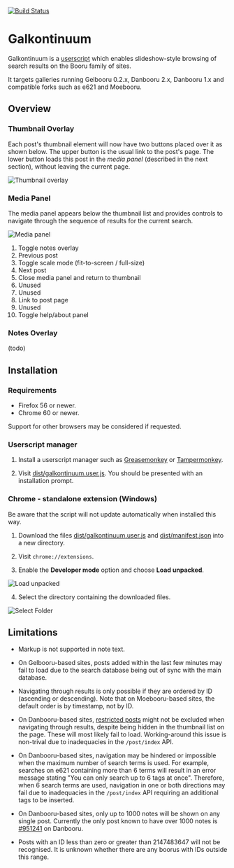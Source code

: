 [![Build Status](https://travis-ci.com/bipface/galkontinuum.svg?branch=master)](https://travis-ci.com/bipface/galkontinuum)
# Galkontinuum
Galkontinuum is a [userscript][wiki userscript] which enables slideshow-style
browsing of search results on the Booru family of sites.

It targets galleries running Gelbooru 0.2.x, Danbooru 2.x, Danbooru 1.x and
compatible forks such as e621 and Moebooru.

## Overview

### Thumbnail Overlay

Each post's thumbnail element will now have two buttons placed over it as shown
below. The upper button is the usual link to the post's page. The lower button
loads this post in the *media panel* (described in the next section), without
leaving the current page.

![Thumbnail overlay][thumb overlay anim]

### Media Panel

The media panel appears below the thumbnail list and provides controls to
navigate through the sequence of results for the current search.

![Media panel][media panel numbered]

1. Toggle notes overlay
2. Previous post
3. Toggle scale mode (fit-to-screen / full-size)
4. Next post
5. Close media panel and return to thumbnail
6. Unused
7. Unused
8. Link to post page
9. Unused
10. Toggle help/about panel

### Notes Overlay

(todo)

## Installation

### Requirements

- Firefox 56 or newer.
- Chrome 60 or newer.

Support for other browsers may be considered if requested.

### Userscript manager

1. Install a userscript manager such as [Greasemonkey][greasemonkey] or
[Tampermonkey][tampermonkey].

2. Visit [dist/galkontinuum.user.js][dist galk].
You should be presented with an installation prompt.

### Chrome - standalone extension (Windows)

Be aware that the script will not update automatically when installed this way.

1. Download the files [dist/galkontinuum.user.js][dist galk] and
[dist/manifest.json][dist manif] into a new directory.

2. Visit `chrome://extensions`.

3. Enable the **Developer mode** option and choose **Load unpacked**.

![Load unpacked][chrome load unpacked]

4. Select the directory containing the downloaded files.

![Select Folder][chrome select folder]

## Limitations

- Markup is not supported in note text.

- On Gelbooru-based sites, posts added within the last few minutes may fail to
load due to the search database being out of sync with the main database.

- Navigating through results is only possible if they are ordered by ID
(ascending or descending). Note that on Moebooru-based sites, the default
order is by timestamp, not by ID.

- On Danbooru-based sites, [restricted posts][danbooru wiki censored tags]
might not be excluded when navigating through results, despite being hidden in
the thumbnail list on the page. These will most likely fail to load.
Working-around this issue is non-trival due to inadequacies in the
`/post/index` API.

- On Danbooru-based sites, navigation may be hindered or impossible when the
maximum number of search terms is used.
For example, searches on e621 containing more than 6 terms will result in an
error message stating "You can only search up to 6 tags at once". Therefore,
when 6 search terms are used, navigation in one or both directions may fail due
to inadequacies in the `/post/index` API requiring an additional tags to be
inserted.

- On Danbooru-based sites, only up to 1000 notes will be shown on any single
post. Currently the only post known to have over 1000 notes is
[#951241][danbooru post 1k notes] on Danbooru.

- Posts with an ID less than zero or greater than 2147483647 will not be
recognised. It is unknown whether there are any boorus with IDs outside this
range.

[dist galk]: https://github.com/bipface/galkontinuum/raw/master/dist/galkontinuum.user.js
[dist manif]: https://github.com/bipface/galkontinuum/raw/master/dist/manifest.json

[wiki userscript]: https://en.wikipedia.org/wiki/Userscript
[greasemonkey]: https://www.greasespot.net/
[tampermonkey]: https://tampermonkey.net/
[danbooru wiki censored tags]: https://danbooru.donmai.us/wiki_pages/84990
[danbooru post 1k notes]: https://danbooru.donmai.us/posts/951241

[thumb overlay anim]: https://i.imgur.com/ueGF43J.gif
[media panel numbered]: https://i.imgur.com/MtdHz9U.gif
[chrome load unpacked]: https://i.imgur.com/RDu11ts.png
[chrome select folder]: https://i.imgur.com/mvJnMHQ.png
